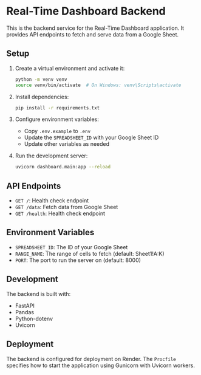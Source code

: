 # Real-Time Dashboard Backend

This is the backend service for the Real-Time Dashboard application. It provides API endpoints to fetch and serve data from a Google Sheet.

## Setup

1. Create a virtual environment and activate it:
   ```bash
   python -m venv venv
   source venv/bin/activate  # On Windows: venv\Scripts\activate
   ```

2. Install dependencies:
   ```bash
   pip install -r requirements.txt
   ```

3. Configure environment variables:
   - Copy `.env.example` to `.env`
   - Update the `SPREADSHEET_ID` with your Google Sheet ID
   - Update other variables as needed

4. Run the development server:
   ```bash
   uvicorn dashboard.main:app --reload
   ```

## API Endpoints

- `GET /`: Health check endpoint
- `GET /data`: Fetch data from Google Sheet
- `GET /health`: Health check endpoint

## Environment Variables

- `SPREADSHEET_ID`: The ID of your Google Sheet
- `RANGE_NAME`: The range of cells to fetch (default: Sheet1!A:K)
- `PORT`: The port to run the server on (default: 8000)

## Development

The backend is built with:
- FastAPI
- Pandas
- Python-dotenv
- Uvicorn

## Deployment

The backend is configured for deployment on Render. The `Procfile` specifies how to start the application using Gunicorn with Uvicorn workers. 